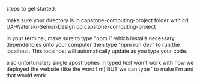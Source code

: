 steps to get started:

make sure your directory is in capstone-computing-project folder with 
cd UA-Waterski-Senior-Design
cd capstone-computing-project


In your terminal, make sure to type "npm i" which installs necessary dependencies onto your computer
then type "npm run dev" to run the localhost. This localhost will automatically update as you type your code. 


also unfortunately single apostrophes in typed text won't work with how we deployed the website (like the word I'm) BUT we can type &apos; to make I&apos;m     and that would work